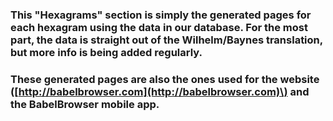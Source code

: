 ### This "Hexagrams" section is simply the generated pages for each hexagram using the data in our database.  For the most part, the data is straight out of the Wilhelm/Baynes translation, but more info is being added regularly.

### These generated pages are also the ones used for the website \([http://babelbrowser.com](http://babelbrowser.com)\) and the BabelBrowser mobile app. 




